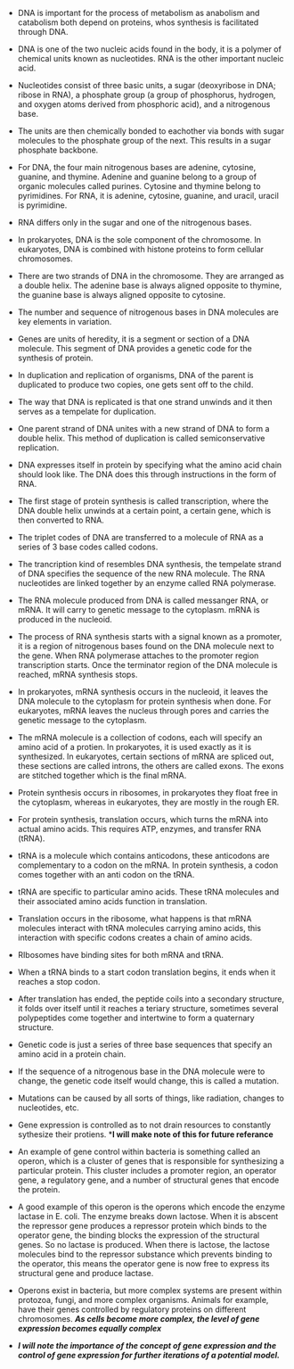- DNA is important for the process of metabolism as anabolism and catabolism both depend on proteins, whos synthesis is facilitated through DNA. 

- DNA is one of the two nucleic acids found in the body, it is a polymer of chemical units known as nucleotides. RNA is the other important nucleic acid. 

- Nucleotides consist of three basic units, a sugar (deoxyribose in DNA; ribose in RNA), a phosphate group (a group of phosphorus, hydrogen, and oxygen atoms derived from phosphoric acid), and a nitrogenous base.

- The units are then chemically bonded to eachother via bonds with sugar molecules to the phosphate group of the next. This results in a sugar phosphate backbone. 

- For DNA, the four main nitrogenous bases are adenine, cytosine, guanine, and thymine. Adenine and guanine belong to a group of organic molecules called purines. Cytosine and thymine belong to pyrimidines. For RNA, it is adenine, cytosine, guanine, and uracil, uracil is pyrimidine. 

- RNA differs only in the sugar and one of the nitrogenous bases. 

- In prokaryotes, DNA is the sole component of the chromosome. In eukaryotes, DNA is combined with histone proteins to form cellular chromosomes. 

- There are two strands of DNA in the chromosome. They are arranged as a double helix. The adenine base is always aligned opposite to thymine, the guanine base is always aligned opposite to cytosine. 

- The number and sequence of nitrogenous bases in DNA molecules are key elements in variation. 

- Genes are units of heredity, it is a segment or section of a DNA molecule. This segment of DNA provides a genetic code for the synthesis of protein. 

- In duplication and replication of organisms, DNA of the parent is duplicated to produce two copies, one gets sent off to the child. 

- The way that DNA is replicated is that one strand unwinds and it then serves as a tempelate for duplication. 

- One parent strand of DNA unites with a new strand of DNA to form a double helix. This method of duplication is called semiconservative replication. 

- DNA expresses itself in protein by specifying what the amino acid chain should look like. The DNA does this through instructions in the form of RNA.

- The first stage of protein synthesis is called transcription, where the DNA double helix unwinds at a certain point, a certain gene, which is then converted to RNA. 

- The triplet codes of DNA are transferred to a molecule of RNA as a series of 3 base codes called codons. 

- The trancription kind of resembles DNA synthesis, the tempelate strand of DNA specifies the sequence of the new RNA molecule. The RNA nucleotides are linked together by an enzyme called RNA polymerase. 

- The RNA molecule produced from DNA is called messanger RNA, or mRNA. It will carry to genetic message to the cytoplasm. mRNA is produced in the nucleoid. 

- The process of RNA synthesis starts with a signal known as a promoter, it is a region of nitrogenous bases found on the DNA molecule next to the gene. When RNA polymerase attaches to the promoter region transcription starts. Once the terminator region of the DNA molecule is reached, mRNA synthesis stops. 

- In prokaryotes, mRNA synthesis occurs in the nucleoid, it leaves the DNA molecule to the cytoplasm for protein synthesis when done. For eukaryotes, mRNA leaves the nucleus through pores and carries the genetic message to the cytoplasm. 

- The mRNA molecule is a collection of codons, each will specify an amino acid of a protien. In prokaryotes, it is used exactly as it is synthesized. In eukaryotes, certain sections of mRNA are spliced out, these sections are called introns, the others are called exons. The exons are stitched together which is the final mRNA. 

- Protein synthesis occurs in ribosomes, in prokaryotes they float free in the cytoplasm, whereas in eukaryotes, they are mostly in the rough ER. 

- For protein synthesis, translation occurs, which turns the mRNA into actual amino acids. This requires ATP, enzymes, and transfer RNA (tRNA). 

- tRNA is a molecule which contains anticodons, these anticodons are complementary to a codon on the mRNA. In protein synthesis, a codon comes together with an anti codon on the tRNA. 

- tRNA are specific to particular amino acids. These tRNA molecules and their associated amino acids function in translation.

- Translation occurs in the ribosome, what happens is that mRNA molecules interact with tRNA molecules carrying amino acids, this interaction with specific codons creates a chain of amino acids. 

- RIbosomes have binding sites for both mRNA and tRNA. 

- When a tRNA binds to a start codon translation begins, it ends when it reaches a stop codon. 

- After translation has ended, the peptide coils into a secondary structure, it folds over itself until it reaches a teriary structure, sometimes several polypeptides come together and intertwine to form a quaternary structure. 

- Genetic code is just a series of three base sequences that specify an amino acid in a protein chain. 

- If the sequence of a nitrogenous base in the DNA molecule were to change, the genetic code itself would change, this is called a mutation. 

- Mutations can be caused by all sorts of things, like radiation, changes to nucleotides, etc. 

- Gene expression is controlled as to not drain resources to constantly sythesize their protiens. ***I will make note of this for future referance** 

- An example of gene control within bacteria is something called an operon, which is a cluster of genes that is responsible for synthesizing a particular protein. This cluster includes a promoter region, an operator gene, a regulatory gene, and a number of structural genes that encode the protein. 

- A good example of this operon is the operons which encode the enzyme lactase in E. coli. The enzyme breaks down lactose. When it is abscent the repressor gene produces a repressor protein which binds to the operator gene, the binding blocks the expression of the structural genes. So no lactase is produced. When there is lactose, the lactose molecules bind to the repressor substance which prevents binding to the operator, this means the operator gene is now free to express its structural gene and produce lactase. 

- Operons exist in bacteria, but more complex systems are present within protozoa, fungi, and more complex organisms. Animals for example, have their genes controlled by regulatory proteins on different chromosomes. ***As cells become more complex, the level of gene expression becomes equally complex*** 

- ***I will note the importance of the concept of gene expression and the control of gene expression for further iterations of a potential model.***

